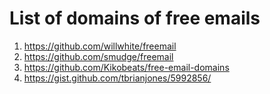 # List of domains of free emails

1. https://github.com/willwhite/freemail
1. https://github.com/smudge/freemail
1. https://github.com/Kikobeats/free-email-domains
1. https://gist.github.com/tbrianjones/5992856/